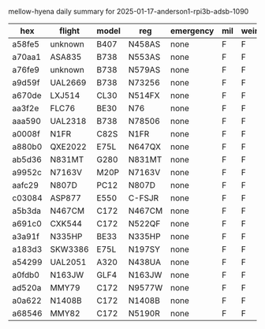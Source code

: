mellow-hyena daily summary for 2025-01-17-anderson1-rpi3b-adsb-1090

|hex|flight|model|reg|emergency|mil|weirdo|
|--|--|--|--|--|--|--|
|a58fe5|unknown|B407|N458AS|none|F|F|
|a70aa1|ASA835|B738|N553AS|none|F|F|
|a76fe9|unknown|B738|N579AS|none|F|F|
|a9d59f|UAL2669|B738|N73256|none|F|F|
|a670de|LXJ514|CL30|N514FX|none|F|F|
|aa3f2e|FLC76|BE30|N76|none|F|F|
|aaa590|UAL2318|B738|N78506|none|F|F|
|a0008f|N1FR|C82S|N1FR|none|F|F|
|a880b0|QXE2022|E75L|N647QX|none|F|F|
|ab5d36|N831MT|G280|N831MT|none|F|F|
|a9952c|N7163V|M20P|N7163V|none|F|F|
|aafc29|N807D|PC12|N807D|none|F|F|
|c03084|ASP877|E550|C-FSJR|none|F|F|
|a5b3da|N467CM|C172|N467CM|none|F|F|
|a691c0|CXK544|C172|N522QF|none|F|F|
|a3a91f|N335HP|BE33|N335HP|none|F|F|
|a183d3|SKW3386|E75L|N197SY|none|F|F|
|a54299|UAL2051|A320|N438UA|none|F|F|
|a0fdb0|N163JW|GLF4|N163JW|none|F|F|
|ad520a|MMY79|C172|N9577W|none|F|F|
|a0a622|N1408B|C172|N1408B|none|F|F|
|a68546|MMY82|C172|N5190R|none|F|F|

